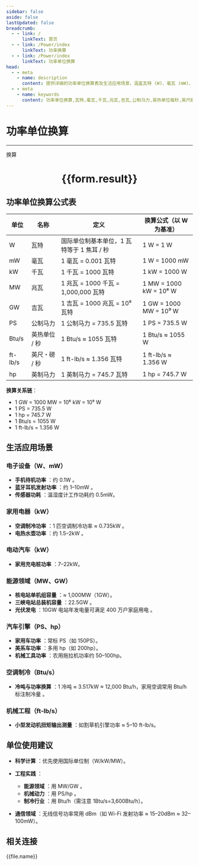 ```yaml
---
sidebar: false
aside: false
lastUpdated: false
breadcrumb:
  - - link: /
      linkText: 首页
  - - link: /Power/index
      linkText: 功率换算
  - - link: /Power/index
      linkText: 功率单位换算
head:
  - - meta
    - name: description
      content: 提供详细的功率单位换算表及生活应用场景，涵盖瓦特 (W)、毫瓦 (mW)、千瓦 (kW)、兆瓦 (MW)、吉瓦 (GW)、公制马力 (PS)、英热单位/秒 (Btu/s)、英尺・磅/秒 (ft-lb/s) 和英制马力 (hp) 的换算公式与实际应用。
  - - meta
    - name: keywords
      content: 功率单位换算,瓦特,毫瓦,千瓦,兆瓦,吉瓦,公制马力,英热单位每秒,英尺磅每秒,英制马力
---
```

# 功率单位换算
---
<script setup>
import { onMounted,reactive,inject ,ref  } from 'vue'
import { NButton,NForm ,NFormItem,NInput,NInputNumber,NSelect,NCard,useMessage ,NGrid ,NGi } from 'naive-ui'
import { defineClientComponent } from 'vitepress'
import { Power } from '../../files';
const convert = inject('convert')
const options =  [
  { "label": "瓦特 (W)","value": "W" },
  { "label": "毫瓦 (mW)","value": "mW" },
  { "label": "千瓦 (kW)","value": "kW" },
  { "label": "兆瓦 (MW)","value": "MW" },
  { "label": "吉瓦 (GW)","value": "GW" },
  { "label": "公制马力 (PS)","value": "PS" },
  { "label": "英热单位/秒 (Btu/s)","value": "Btu/s" },
  { "label": "英尺・磅/秒 (ft-lb/s)","value": "ft-lb/s" },
  { "label": "英制马力 (hp)","value": "hp" }
];
const formRef = ref(null);
const rules = {
  number:{
    required: true,
    type: 'number',
    trigger: "blur"
  },
  to:{
    required: true,
    trigger: "select"
  },
  from:{
    required: true,
    trigger: "select"
  }
}
const form = reactive({
  number:null,
  to:'',
  from:'',
  result:'',
  title:'面积单位换算',
})
const convertHandler = (e) => {
   e.preventDefault();
  formRef.value?.validate((errors)=>{
    if (!errors) {
      form.result = `${form.number}${form.from} = ${convert(form.number).from(form.from).to(form.to)}${form.to}`
    }
  })
}
</script>

<n-form size="large" :model="form" ref='formRef' :rules="rules">
  <n-form-item label="数值"  path="number">
    <n-input-number size="large" style="width:100%" :min="0" v-model:value="form.number"   placeholder="请输入要换算的数值" />
  </n-form-item>
  <n-form-item label="从" path="from">
    <n-select  size="large" :options="options" v-model:value="form.from" placeholder="请选择原始单位" />
  </n-form-item>
  <n-form-item label="到" path="to">
    <n-select  size="large" :options="options" v-model:value="form.to" placeholder="请选择换算单位" />
  </n-form-item>
  <n-form-item>
    <n-button type="primary" style="width:100%" @click="convertHandler">换算</n-button>
  </n-form-item>
</n-form>
<n-card  embedded :bordered="false" hoverable>
  <div  style="text-align:center">
    <h1>{{form.result}}</h1>
  </div>
</n-card>

## 功率单位换算公式表

单位 | 名称 | 定义 | 换算公式（以 W 为基准）
---|---|---|---
W | 瓦特 | 国际单位制基本单位，1 瓦特等于 1 焦耳 / 秒 | 1 W = 1 W
mW | 毫瓦 | 1 毫瓦 = 0.001 瓦特 | 1 W = 1000 mW
kW | 千瓦 | 1 千瓦 = 1000 瓦特 | 1 kW = 1000 W
MW | 兆瓦 | 1 兆瓦 = 1000 千瓦 = 1,000,000 瓦特 | 1 MW = 1000 kW = 10⁶ W
GW | 吉瓦 | 1 吉瓦 = 1000 兆瓦 = 10⁹ 瓦特 | 1 GW = 1000 MW = 10⁹ W
PS | 公制马力 | 1 公制马力 = 735.5 瓦特 | 1 PS = 735.5 W
Btu/s | 英热单位 / 秒 | 1 Btu/s ≈ 1055 瓦特 | 1 Btu/s ≈ 1055 W
ft-lb/s | 英尺・磅 / 秒 | 1 ft-lb/s ≈ 1.356 瓦特 | 1 ft-lb/s ≈ 1.356 W
hp | 英制马力 | 1 英制马力 = 745.7 瓦特 | 1 hp = 745.7 W

**换算关系链**：
* 1 GW = 1000 MW = 10⁶ kW = 10⁹ W
* 1 PS = 735.5 W 
* 1 hp = 745.7 W 
* 1 Btu/s = 1055 W 
* 1 ft-lb/s = 1.356 W 

## 生活应用场景

### 电子设备（W、mW）

  * **手机待机功率** ：约 0.1W 。
  * **蓝牙耳机发射功率** ：约 1–10mW 。
  * **传感器功耗** ：温湿度计工作功耗约 0.5mW。

### 家用电器（kW）

  * **空调制冷功率** ：1 匹空调制冷功率 ≈ 0.735kW 。
  * **电热水壶功率** ：约 1.5–2kW 。

### 电动汽车（kW）

  * **家用充电桩功率** ：7–22kW。

### 能源领域（MW、GW）

  * **核电站单机组容量** ：≈ 1,000MW（1GW）。
  * **三峡电站总装机容量** ：22.5GW 。
  * **光伏发电** ：10GW 电站年发电量可满足 400 万户家庭用电 。

### 汽车引擎（PS、hp）

  * **家用车功率** ：常标 PS（如 150PS）。
  * **美系车功率** ：多用 hp（如 200hp）。
  * **机械工具功率** ：农用拖拉机功率约 50–100hp。

### 空调制冷（Btu/s）

  * **冷吨与功率换算** ：1 冷吨 ≈ 3.517kW ≈ 12,000 Btu/h，家用空调常用 Btu/h 标注制冷量 。

### 机械工程（ft-lb/s）

  * **小型发动机扭矩输出测量** ：如割草机引擎功率 ≈ 5–10 ft-lb/s。

## 单位使用建议

  * **科学计算** ：优先使用国际单位制（W/kW/MW）。
  * **工程实践** ：
    * **能源领域** ：用 MW/GW 。
    * **机械动力** ：用 PS/hp 。
    * **制冷行业** ：用 Btu/h（需注意 1Btu/s=3,600Btu/h）。

  * **通信领域** ：无线信号功率常用 dBm（如 Wi-Fi 发射功率 ≈ 15–20dBm ≈ 32–100mW）。
## 相关连接
<n-grid x-gap="12" :cols="3">
  <n-gi v-for="(file,index) in Power" :key="index">
    <n-button
      text
      tag="a"
      :href="file.path"
      type="primary"
    >
      {{file.name}}
    </n-button>
  </n-gi>
</n-grid>